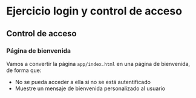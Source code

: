 # Ejercicio login y control de acceso

## Control de acceso

### Página de bienvenida

Vamos a convertir la página `app/index.html` en una página de bienvenida, de
forma que:
- No se pueda acceder a ella si no se está autentificado
- Muestre un mensaje de bienvenida personalizado al usuario